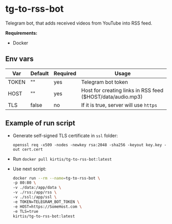 # tg-to-rss-bot

Telegram bot, that adds received videos from YouTube into RSS feed.

**Requirements:**

- Docker

## Env vars

| Var   | Default | Required | Usage                                                      |
| ----- | ------- | -------- | ---------------------------------------------------------- |
| TOKEN | ""      | yes      | Telegram bot token                                         |
| HOST  | ""      | yes      | Host for creating links in RSS feed ($HOST/data/audio.mp3) |
| TLS   | false   | no       | If it is true, server will use `https`                     |

## Example of run script

- Generate self-signed TLS certificate in `ssl` folder:

  `openssl req -x509 -nodes -newkey rsa:2048 -sha256 -keyout key.key -out cert.cert`

- Run `docker pull kirtis/tg-to-rss-bot:latest`

- Use next script:

  ```bash
  docker run --rm --name=tg-to-rss-bot \
  -p 80:80 \
  -v ./data:/app/data \
  -v ./rss:/app/rss \
  -v ./ssl:/app/ssl \
  -e TOKEN=TELEGRAM_BOT_TOKEN \
  -e HOST=https://SomeHost.com \
  -e TLS=true
  kirtis/tg-to-rss-bot:latest
  ```
